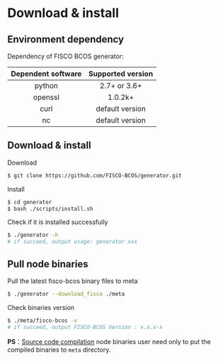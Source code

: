 # Download & install

## Environment dependency

Dependency of FISCO BCOS generator:

| Dependent software | Supported version |
| :-: | :-: |
| python | 2.7+ or 3.6+ |
| openssl | 1.0.2k+|
| curl | default version |
| nc | default version |

## Download & install

Download

``` bash
$ git clone https://github.com/FISCO-BCOS/generator.git
```

Install

``` bash
$ cd generator
$ bash ./scripts/install.sh
```

Check if it is installed successfully

``` bash
$ ./generator -h
# if succeed, output usage: generator xxx
```

## Pull node binaries

Pull the latest fisco-bcos binary files to meta

``` bash
$ ./generator --download_fisco ./meta
```

Check binaries version

```bash
$ ./meta/fisco-bcos -v
# if succeed, output FISCO-BCOS Version : x.x.x-x
```

**PS**：[Source code compilation](../manual/get_executable.md) node binaries user need only to put the compiled binaries to ``` meta ``` directory.

